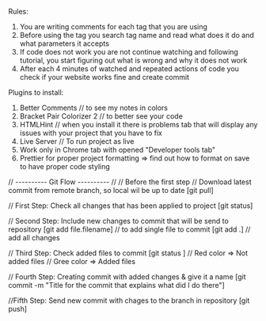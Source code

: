Rules:

1. You are writing comments for each tag that you are using
2. Before using the tag you search tag name and read what does it do and what parameters it accepts
3. If code does not work you are not continue watching and following tutorial, you start figuring out what is wrong and why it does not work
4. After each 4 minutes of watched and repeated actions of code you check if your website works fine and create commit

Plugins to install:

1. Better Comments // to see my notes in colors
2. Bracket Pair Colorizer 2 // to better see your code
3. HTMLHint // when you install it there is problems tab that will display any issues with your project that you have to fix
4. Live Server // To run project as live
5. Work only in Chrome tab with opened "Developer tools tab"
6. Prettier for proper project formatting => find out how to format on save to have proper code styling

// ---------- Git Flow ---------- //
// Before the first step
// Download latest commit from remote branch, so local wil be up to date
[git pull]

// First Step: Check all changes that has been applied to project
[git status]

// Second Step: Include new changes to commit that will be send to repository
[git add file.filename] // to add single file to commit
[git add .] // add all changes

// Third Step: Check added files to commit
[git status ]
// Red color => Not added files
// Gree color => Added files

// Fourth Step: Creating commit with added changes & give it a name
[git commit -m "Title for the commit that explains what did I do there"]

//Fifth Step: Send new commit with chages to the branch in repository
[git push]
